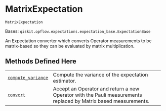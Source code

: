 # MatrixExpectation



`MatrixExpectation`

Bases: `qiskit.opflow.expectations.expectation_base.ExpectationBase`

An Expectation converter which converts Operator measurements to be matrix-based so they can be evaluated by matrix multiplication.

## Methods Defined Here

|                                                                                                                                                                                                                   |                                                                                                                 |
| ----------------------------------------------------------------------------------------------------------------------------------------------------------------------------------------------------------------- | --------------------------------------------------------------------------------------------------------------- |
| [`compute_variance`](qiskit.opflow.expectations.MatrixExpectation.compute_variance#qiskit.opflow.expectations.MatrixExpectation.compute_variance "qiskit.opflow.expectations.MatrixExpectation.compute_variance") | Compute the variance of the expectation estimator.                                                              |
| [`convert`](qiskit.opflow.expectations.MatrixExpectation.convert#qiskit.opflow.expectations.MatrixExpectation.convert "qiskit.opflow.expectations.MatrixExpectation.convert")                                     | Accept an Operator and return a new Operator with the Pauli measurements replaced by Matrix based measurements. |
